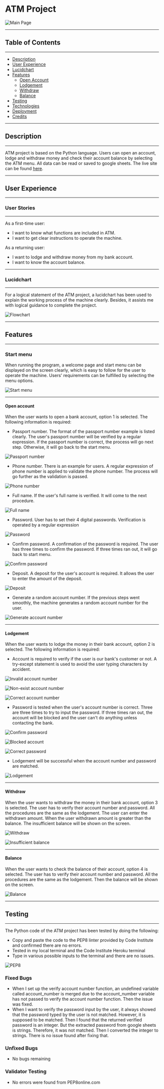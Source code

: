 # ATM Project

![Main Page](readme-assets/atm-main-page.png)

--------------------------------------

## Table of Contents

--------------------------------------


- [Description](#description)
- [User Experience](#user-experience)
- [Lucidchart](#lucidchart)
- [Features](#features)
    - [Open Account](#open-account)
    - [Lodgement](#lodgement)
    - [Withdraw](#withdraw)
    - [Balance](#balance)
- [Testing](#testing-and-issues-encountered)
- [Technologies](#technologies-used)
- [Deployment](#deployment-to-heroku)
- [Credits](#credits)

----------------------------------------

## Description
----------------------------------------

ATM project is based on the Python language. Users can open an account, lodge and withdraw money and check their account balance by selecting the ATM menu. All data can be read or saved to google sheets. The live site can be found [here](https://atm-project.herokuapp.com/).


----------------------------------------
## User Experience
----------------------------------------

### User Stories
----------------------------------------
As a first-time user:

- I want to know what functions are included in ATM.
- I want to get clear instructions to operate the machine.

As a returning user:

- I want to lodge and withdraw money from my bank account.
- I want to know the account balance.


----------------------------------------

### Lucidchart
----------------------------------------

For a logical statement of the ATM project, a lucidchart has been used to explain the working process of the machine clearly. Besides, it assists me with logical guidance to complete the project.

![Flowchart](readme-assets/atm-flowchart.png)


----------------------------------------
## Features
----------------------------------------

### Start menu

When running the program, a welcome page and start menu can be displayed on the screen clearly, which is easy to follow for the user to operate the machine. Users' requirements can be fulfilled by selecting the menu options.
  

![Start menu](readme-assets/start-menu.png)


----------------------------------------
#### Open account

When the user wants to open a bank account, option 1 is selected. The following information is required:

- Passport number. The format of the passport number example is listed clearly. The user's passport number will be verified by a regular expression. If the passport number is correct, the process will go next step. Otherwise, it will go back to the start menu.

![Passport number](readme-assets/passport-number.png)

- Phone number. There is an example for users. A regular expression of phone number is applied to validate the phone number. The process will go further as the validation is passed.

![Phone number](readme-assets/phone-number.png)

- Full name. If the user's full name is verified. It will come to the next procedure.

![Full name](readme-assets/full-name.png)

- Password. User has to set their 4 digital passwords. Verification is operated by a regular expression

![Password](readme-assets/set-password.png)

- Confirm password. A confirmation of the password is required. The user has three times to confirm the password. If three times ran out, it will go back to start menu.

![Confirm password](readme-assets/confirm-password.png)

- Deposit. A deposit for the user's account is required. It allows the user to enter the amount of the deposit.

![Deposit](readme-assets/deposit.png)

- Generate a random account number. If the previous steps went smoothly, the machine generates a random account number for the user.

![Generate account number](readme-assets/generate-random-account-number.png)


----------------------------------------
#### Lodgement

When the user wants to lodge the money in their bank account, option 2 is selected. The following information is required:

- Account is required to verify if the user is our bank's customer or not. A try-except statement is used to avoid the user typing characters by accident.

![Invalid account number](readme-assets/invalid-account-number.png)

![Non-exist account number](readme-assets/non-exist-account-number.png)

![Correct account number](readme-assets/correct-account-number.png)

- Password is tested when the user's account number is correct. Three are three times to try to input the password. If three times ran out, the account will be blocked and the user can't do anything unless contacting the bank.

![Confirm password](readme-assets/confirm-password.png)

![Blocked account](readme-assets/blocked-account.png)

![Correct password](readme-assets/correct-password.png)

- Lodgement will be successful when the account number and password are matched.

![Lodgement](readme-assets/lodgement-successful.png)


----------------------------------------
#### Withdraw

When the user wants to withdraw the money in their bank account, option 3 is selected. The user has to verify their account number and password. All the procedures are the same as the lodgement. The user can enter the withdrawn amount. When the user withdrawn amount is greater than the balance. The insufficient balance will be shown on the screen.

![Withdraw](readme-assets/withdraw-successful.png)

![Insufficient balance](readme-assets/insufficient-balance.png)


----------------------------------------
#### Balance

When the user wants to check the balance of their account, option 4 is selected. The user has to verify their account number and password. All the procedures are the same as the lodgement. Then the balance will be shown on the screen.

![Balance](readme-assets/balance.png)


--------------------------------------
## Testing 
--------------------------------------

The Python code of the ATM project has been tested by doing the following:

- Copy and paste the code to the PEP8 linter provided by Code Institute and confirmed there are no errors.
- Tested in my local terminal and the Code Institute Heroku terminal
- Type in various possible inputs to the terminal and there are no issues.

![PEP8](readme-assets/pep8-test.png)

### Fixed Bugs

- When I set up the verify account number function, an undefined variable called account_number is merged due to the account_number variable has not passed to verify the account number function. Then the issue was fixed.
- When I want to verify the password input by the user, it always showed that the password typed by the user is not matched. However, it is supposed to be matched. Then I found that the returned verified password is an integer. But the extracted password from google sheets is strings. Therefore, it was not matched. Then I converted the integer to strings. There is no issue found after fixing that.

### Unfixed Bugs

- No bugs remaining

### Validator Testing

- No errors were found from PEP8online.com







